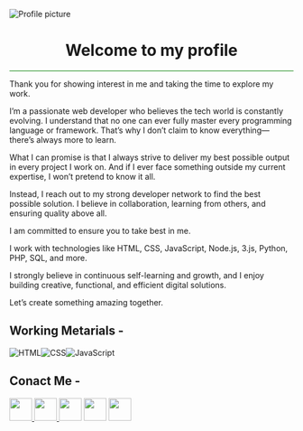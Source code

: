 ![Profile picture](https://github.com/user-attachments/assets/2545be2f-b14a-43fa-b5e0-aa52e9f0fc4e)
<h1 align="center">Welcome to my profile</h1>
<hr style="background-color:green;color:green">
<p color="red">Thank you for showing interest in me and taking the time to explore my work.

I’m a passionate web developer who believes the tech world is constantly evolving. I understand that no one can ever fully master every programming language or framework. That’s why I don’t claim to know everything—there’s always more to learn.

What I can promise is that I always strive to deliver my best possible output in every project I work on. And if I ever face something outside my current expertise, I won’t pretend to know it all.

Instead, I reach out to my strong developer network to find the best possible solution. I believe in collaboration, learning from others, and ensuring quality above all.

I am committed to ensure you to take best in me.

I work with technologies like HTML, CSS, JavaScript, Node.js, 3.js, Python, PHP, SQL, and more.

I strongly believe in continuous self-learning and growth, and I enjoy building creative, functional, and efficient digital solutions.

Let’s create something amazing together.</p>

## Working Metarials -
![HTML](https://img.icons8.com/?size=100&id=20909&format=png&color=000000)![CSS](https://img.icons8.com/?size=100&id=7gdY5qNXaKC0&format=png&color=000000)![JavaScript](https://img.icons8.com/?size=100&id=9varyEhQ4zfn&format=png&color=000000)
## Conact Me -
 [<img src='https://img.icons8.com/?size=100&id=uLWV5A9vXIPu&format=png&color=000000' height='40px'> </img>](https://www.facebook.com/sagarpaulpro) [<img src='https://img.icons8.com/?size=100&id=fJp7hepMryiw&format=png&color=000000' height='40px'> </img>](https://www.x.com/sagarpaulpro) [<img src='https://img.icons8.com/?size=100&id=xuvGCOXi8Wyg&format=png&color=000000' height='40px'></img>](https://www.linkedin.com/in/sagarpaulpro) [<img src='https://img.icons8.com/?size=100&id=h5EUmNCXhSH0&format=png&color=000000' height='40px'></img>](https://www.hackerrank.com/sagarpaulpro) [<img src='https://img.icons8.com/?size=100&id=32323&format=png&color=000000' height='40px'></img>](https://www.instagram.com/sagarpaulpro/)
 

